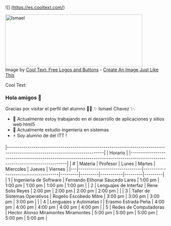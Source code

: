 ![] (https://es.cooltext.com/)

<a href="https://cooltext.com"><img src="https://images.cooltext.com/5548431.png" width="429" height="164" alt="Ismael" /></a>
<br />Image by <a href="https://cooltext.com">Cool Text: Free Logos and Buttons</a> - <a href="https://cooltext.com/Edit-Logo?LogoID=3915262778">Create An Image Just Like This</a>

<a href="http://es.cooltext.com" target="_top"><img src="https://cooltext.com/images/ct_pixel.gif" width="80" height="15" alt="Cool Text: Generador de Logotipos y Gráficos." border="0" /></a>


### Hola amigos 👋


Gracias por visitar el perfil del alumno 👨‍🎓 ✨ Ismael Chavez ✨.

- 🔭 Actualmente estoy trabajando en el desarrollo de aplicaciones y sitios web html5
- 🌱 Actualmente estudio ingenieria en sistemas
- ⚡ Soy alumno de del ITT !


|-----------------------------------------------------------------------------------------------------------------------------|
|                                                                      Horario                                                |
|-----------------------------------------------------------------------------------------------------------------------------|
| # | Materia                       | Profesor                            | Lunes   | Martes  | Miercoles | Jueves  | Viernes |
|---|-------------------------------|-------------------------------------|---------|---------|-----------|---------|---------|
| 1 | Ingenieria de Software        | Fernando Elihonai Saucedo Lares     | 1:00 pm | 1:00 pm | 1:00 pm   | 1:00 pm | 1:00 pm |
| 2 | Lenguajes de Interfaz         | Rene Solis Reyes                    | 2:00 pm | 2:00 pm | 2:00 pm   | 2:00 pm |         |
| 3 | Taller de Sistemas Operativos | Rogelio Escobedo Mitre              | 3:00 pm | 3:00 pm | 3:00 pm   | 3:00 pm |         |
| 4 | Lenguajes y Automatas I       | Erasmo Estrada Peña                 | 4:00 pm | 4:00 pm | 4:00 pm   | 4:00 pm | 4:00 pm |
| 5 | Redes de Computadoras         | Hector Alonso Miramontes Miramontes | 5:00 pm | 5:00 pm | 5:00 pm   | 5:00 pm | 5:00 pm |
